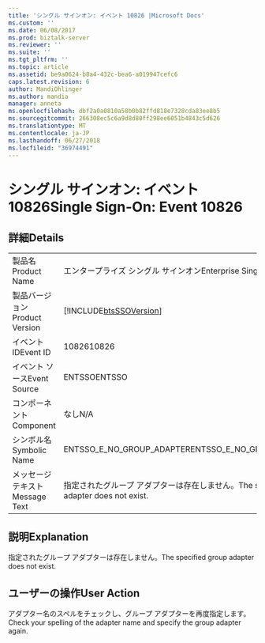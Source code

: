 ```yaml
---
title: 'シングル サインオン: イベント 10826 |Microsoft Docs'
ms.custom: ''
ms.date: 06/08/2017
ms.prod: biztalk-server
ms.reviewer: ''
ms.suite: ''
ms.tgt_pltfrm: ''
ms.topic: article
ms.assetid: be9a0624-b8a4-432c-bea6-a019947cefc6
caps.latest.revision: 6
author: MandiOhlinger
ms.author: mandia
manager: anneta
ms.openlocfilehash: dbf2a0a0810a58b0b82ffd818e7328cda83ee8b5
ms.sourcegitcommit: 266308ec5c6a9d8d80ff298ee6051b4843c5d626
ms.translationtype: MT
ms.contentlocale: ja-JP
ms.lasthandoff: 06/27/2018
ms.locfileid: "36974491"
---
```

# <a name="single-sign-on-event-10826"></a><span data-ttu-id="1e3df-102">シングル サインオン: イベント 10826</span><span class="sxs-lookup"><span data-stu-id="1e3df-102">Single Sign-On: Event 10826</span></span>
## <a name="details"></a><span data-ttu-id="1e3df-103">詳細</span><span class="sxs-lookup"><span data-stu-id="1e3df-103">Details</span></span>  
  
|                 |                                                            |
|-----------------|------------------------------------------------------------|
|  <span data-ttu-id="1e3df-104">製品名</span><span class="sxs-lookup"><span data-stu-id="1e3df-104">Product Name</span></span>   |                 <span data-ttu-id="1e3df-105">エンタープライズ シングル サインオン</span><span class="sxs-lookup"><span data-stu-id="1e3df-105">Enterprise Single Sign-On</span></span>                  |
| <span data-ttu-id="1e3df-106">製品バージョン</span><span class="sxs-lookup"><span data-stu-id="1e3df-106">Product Version</span></span> | [!INCLUDE[btsSSOVersion](../includes/btsssoversion-md.md)] |
|    <span data-ttu-id="1e3df-107">イベント ID</span><span class="sxs-lookup"><span data-stu-id="1e3df-107">Event ID</span></span>     |                           <span data-ttu-id="1e3df-108">10826</span><span class="sxs-lookup"><span data-stu-id="1e3df-108">10826</span></span>                            |
|  <span data-ttu-id="1e3df-109">イベント ソース</span><span class="sxs-lookup"><span data-stu-id="1e3df-109">Event Source</span></span>   |                           <span data-ttu-id="1e3df-110">ENTSSO</span><span class="sxs-lookup"><span data-stu-id="1e3df-110">ENTSSO</span></span>                           |
|    <span data-ttu-id="1e3df-111">コンポーネント</span><span class="sxs-lookup"><span data-stu-id="1e3df-111">Component</span></span>    |                            <span data-ttu-id="1e3df-112">なし</span><span class="sxs-lookup"><span data-stu-id="1e3df-112">N/A</span></span>                             |
|  <span data-ttu-id="1e3df-113">シンボル名</span><span class="sxs-lookup"><span data-stu-id="1e3df-113">Symbolic Name</span></span>  |                 <span data-ttu-id="1e3df-114">ENTSSO_E_NO_GROUP_ADAPTER</span><span class="sxs-lookup"><span data-stu-id="1e3df-114">ENTSSO_E_NO_GROUP_ADAPTER</span></span>                  |
|  <span data-ttu-id="1e3df-115">メッセージ テキスト</span><span class="sxs-lookup"><span data-stu-id="1e3df-115">Message Text</span></span>   |        <span data-ttu-id="1e3df-116">指定されたグループ アダプターは存在しません。</span><span class="sxs-lookup"><span data-stu-id="1e3df-116">The specified group adapter does not exist.</span></span>         |
  
## <a name="explanation"></a><span data-ttu-id="1e3df-117">説明</span><span class="sxs-lookup"><span data-stu-id="1e3df-117">Explanation</span></span>  
 <span data-ttu-id="1e3df-118">指定されたグループ アダプターは存在しません。</span><span class="sxs-lookup"><span data-stu-id="1e3df-118">The specified group adapter does not exist.</span></span>  
  
## <a name="user-action"></a><span data-ttu-id="1e3df-119">ユーザーの操作</span><span class="sxs-lookup"><span data-stu-id="1e3df-119">User Action</span></span>  
 <span data-ttu-id="1e3df-120">アダプター名のスペルをチェックし、グループ アダプターを再度指定します。</span><span class="sxs-lookup"><span data-stu-id="1e3df-120">Check your spelling of the adapter name and specify the group adapter again.</span></span>